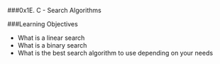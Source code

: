 ###0x1E. C - Search Algorithms

###Learning Objectives 
- What is a linear search
- What is a binary search
- What is the best search algorithm to use depending on your needs
